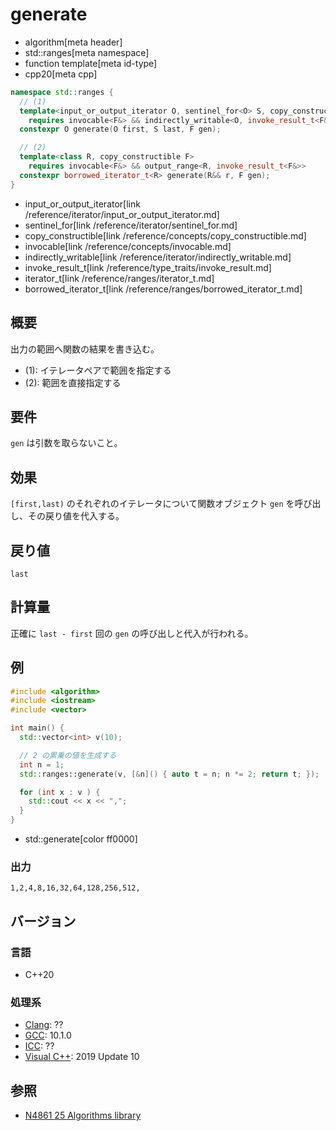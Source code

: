 # generate
* algorithm[meta header]
* std::ranges[meta namespace]
* function template[meta id-type]
* cpp20[meta cpp]

```cpp
namespace std::ranges {
  // (1)
  template<input_or_output_iterator O, sentinel_for<O> S, copy_constructible F>
    requires invocable<F&> && indirectly_writable<O, invoke_result_t<F&>>
  constexpr O generate(O first, S last, F gen);

  // (2)
  template<class R, copy_constructible F>
    requires invocable<F&> && output_range<R, invoke_result_t<F&>>
  constexpr borrowed_iterator_t<R> generate(R&& r, F gen);
}
```
* input_or_output_iterator[link /reference/iterator/input_or_output_iterator.md]
* sentinel_for[link /reference/iterator/sentinel_for.md]
* copy_constructible[link /reference/concepts/copy_constructible.md]
* invocable[link /reference/concepts/invocable.md]
* indirectly_writable[link /reference/iterator/indirectly_writable.md]
* invoke_result_t[link /reference/type_traits/invoke_result.md]
* iterator_t[link /reference/ranges/iterator_t.md]
* borrowed_iterator_t[link /reference/ranges/borrowed_iterator_t.md]

## 概要
出力の範囲へ関数の結果を書き込む。

* (1): イテレータペアで範囲を指定する
* (2): 範囲を直接指定する


## 要件
`gen` は引数を取らないこと。


## 効果
`[first,last)` のそれぞれのイテレータについて関数オブジェクト `gen` を呼び出し、その戻り値を代入する。


## 戻り値
`last`


## 計算量
正確に `last - first` 回の `gen` の呼び出しと代入が行われる。


## 例
```cpp example
#include <algorithm>
#include <iostream>
#include <vector>

int main() {
  std::vector<int> v(10);

  // 2 の累乗の値を生成する
  int n = 1;
  std::ranges::generate(v, [&n]() { auto t = n; n *= 2; return t; });

  for (int x : v ) {
    std::cout << x << ",";
  }
}
```
* std::generate[color ff0000]

### 出力
```
1,2,4,8,16,32,64,128,256,512,
```

## バージョン
### 言語
- C++20

### 処理系
- [Clang](/implementation.md#clang): ??
- [GCC](/implementation.md#gcc): 10.1.0
- [ICC](/implementation.md#icc): ??
- [Visual C++](/implementation.md#visual_cpp): 2019 Update 10

## 参照
- [N4861 25 Algorithms library](https://timsong-cpp.github.io/cppwp/n4861/algorithms)
